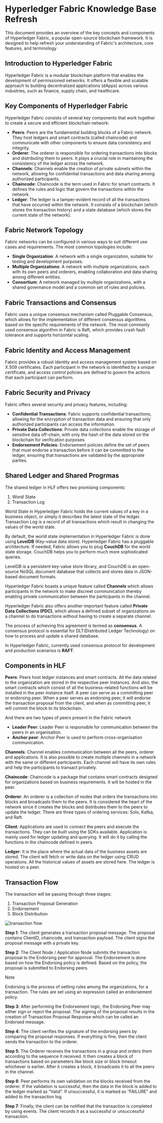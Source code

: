 # Hyperledger Fabric Knowledge Base Refresh

This document provides an overview of the key concepts and components of Hyperledger Fabric, a popular open-source blockchain framework. It is designed to help refresh your understanding of Fabric's architecture, core features, and terminology

## Introduction to Hyperledger Fabric
Hyperledger Fabric is a modular blockchain platform that enables the development of permissioned networks. It offers a flexible and scalable approach to building decentralized applications (dApps) across various industries, such as finance, supply chain, and healthcare.

## Key Components of Hyperledger Fabric
Hyperledger Fabric consists of several key components that work together to create a secure and efficient blockchain network:
- **Peers**: Peers are the fundamental building blocks of a Fabric network. They host ledgers and smart contracts (called chaincode) and communicate with other components to ensure data consistency and integrity.
- **Orderer**: The orderer is responsible for ordering transactions into blocks and distributing them to peers. It plays a crucial role in maintaining the consistency of the ledger across the network.
- **Channels**: Channels enable the creation of private subnets within the network, allowing for confidential transactions and data sharing among authorized participants.
- **Chaincode**: Chaincode is the term used in Fabric for smart contracts. It defines the rules and logic that govern the transactions within the network.
- **Ledger**: The ledger is a tamper-evident record of all the transactions that have occurred within the network. It consists of a blockchain (which stores the transaction history) and a state database (which stores the current state of the network).

## Fabric Network Topology
Fabric networks can be configured in various ways to suit different use cases and requirements. The most common topologies include:
- **Single Organization**: A network with a single organization, suitable for testing and development purposes.
- **Multiple Organizations**: A network with multiple organizations, each with its own peers and orderers, enabling collaboration and data sharing among different entities.
- **Consortium**: A network managed by multiple organizations, with a shared governance model and a common set of rules and policies.

## Fabric Transactions and Consensus
Fabric uses a unique consensus mechanism called Pluggable Consensus, which allows for the implementation of different consensus algorithms based on the specific requirements of the network. The most commonly used consensus algorithm in Fabric is Raft, which provides crash fault tolerance and supports horizontal scaling.

## Fabric Identity and Access Management
Fabric provides a robust identity and access management system based on X.509 certificates. Each participant in the network is identified by a unique certificate, and access control policies are defined to govern the actions that each participant can perform.

## Fabric Security and Privacy
Fabric offers several security and privacy features, including:
- **Confidential Transactions**: Fabric supports confidential transactions, allowing for the encryption of transaction data and ensuring that only authorized participants can access the information.
- **Private Data Collections**: Private data collections enable the storage of sensitive data off-chain, with only the hash of the data stored on the blockchain for verification purposes.
- **Endorsement Policies**: Endorsement policies define the set of peers that must endorse a transaction before it can be committed to the ledger, ensuring that transactions are validated by the appropriate parties.

## Shared Ledger and Shared Progrmas

The shared ledger in HLF offers two promising components:
1. Wordl State
2. Transaction Log

World State in Hyperledger Fabric holds the current values of a key in a business object, or simply it describes the latest state of the ledger. Transaction Log is a record of all transactions which result in changing the values of the world state.

By default, the world state implementation in Hyperledger Fabric is done using **LevelDB** (Key-value data store). Hyperledger Fabric has a pluggable architecture. If needed, Fabric allows you to plug **CouchDB** for the world state storage. CouchDB helps you to perform much more sophisticated queries.

LevelDB is a persistent key-value store library, and CouchDB is an open-source NoSQL document database that collects and stores data in JSON-based document formats.

Hyperledger Fabric boasts a unique feature called **Channels** which allows participants in the network to make discreet communication thereby enabling private communication between the participants in the channel.

Hyperledger Fabric also offers another important feature called **Private Data Collections (PDC)**, which allows a defined subset of organizations on a channel to do transactions without having to create a separate channel.

The process of achieving this agreement is termed as **consensus**. A consensus protocol is essential for DLT(Distributed Ledger Technology) on how to process and update a shared database.

In Hyperledger Fabric, currently used consensus protocol for development and production scenarios is **RAFT**.

## Components in HLF

**Peers**: Peers host ledger instances and smart contracts. All the data related to the organization are stored in the respective peer instances. And also, the smart contracts which consist of all the business-related functions will be installed in the peer instance itself. A peer can serve as a committing peer or endorsing peer. When a peer serves as endorsing peer, it will endorse the transaction proposal from the client, and when as committing peer, it will commit the block to its blockchain.

And there are two types of peers present in the Fabric network

- **Leader Peer**: Leader Peer is responsible for communication between the peers in an organisation.
- **Anchor peer**: Anchor Peer is used to perform cross-organisation communication.

**Channels**: Channel enables communication between all the peers, orderer and applications. It is also possible to create multiple channels in a network with the same or different participants. Each channel will have its own rules and help the participants to transact privately.

**Chaincode**: Chaincode is a package that contains smart contracts designed for organizations based on business requirements. It will be hosted in the peer.

**Orderer**: An orderer is a collection of nodes that orders the transactions into blocks and broadcasts them to the peers. It is considered the heart of the network since it creates the blocks and distributes them to the peers to update the ledger. There are three types of ordering services: Solo, Kafka, and Raft. 

**Client**: Applications are used to connect the peers and execute the transactions. They can be built using the SDKs available. Application is mainly used for ledger updating and querying. It will do it by calling the functions in the chaincode defined in peers.

**Ledger**: It is the place where the actual data of the business assets are stored. The client will fetch or write data on the ledger using CRUD operations. All the historical values of assets are stored here. The ledger is hosted on a peer.

## Transaction Flow

The transaction will be passing through three stages:

1. Transaction Proposal Generation
2. Endorsement
3. Block Distribution

![transaction flow](assets/TransactionFlow.gif)


**Step 1**: The client generates a transaction proposal message. The proposal contains ClientID, chaincode, and transaction payload. The client signs the proposal message with a private key.

**Step 2**: The Client Node / Application Node submits the transaction proposal to the Endorsing peer for approval. The Endorsement is done based on how the Endorsing policy is defined.  Based on the policy, the proposal is submitted to Endorsing peers.

> [!NOTE]
> Endorsing is the process of setting rules among the organizations, for a transaction. The rules are set using an expression called an endorsement policy.

**Step 3**: After performing the Endorsement logic, the Endorsing Peer may either sign or reject the proposal. The signing of the proposal results in the creation of Transaction Proposal Response which can be called an Endorsed message.

**Step 4**: The client verifies the signature of the endorsing peers by comparing the proposal responses. If everything is fine, then the client sends the transaction to the orderer.

**Step 5**: The Orderer receives the transactions in a group and orders them according to the sequence it received. It then creates a block of transactions based on parameters like block size or block timeout whichever is earlier. After it creates a block, it broadcasts it to all the peers in the channel.

**Step 6**: Peer performs its own validation on the blocks received from the orderer. If the validation is successful, then the data in the block is added to the ledger marked as “Valid”. If unsuccessful, it is marked as “FAILURE” and added to the transaction log.

**Step 7**: Finally, the client can be notified that the transaction is completed by using events. The client records it as a successful or unsuccessful transaction.
